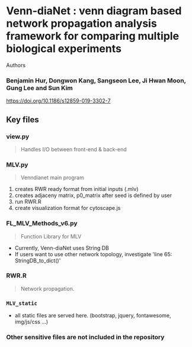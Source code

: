 Venn-diaNet : venn diagram based network propagation analysis framework for comparing multiple biological experiments
======

Authors
### Benjamin Hur, Dongwon Kang, Sangseon Lee, Ji Hwan Moon, Gung Lee and Sun Kim
https://doi.org/10.1186/s12859-019-3302-7

Key files
--------

### view.py
> Handles I/O between front-end & back-end

### MLV.py 
> Venndianet main program 

1. creates RWR ready format from initial inputs (.mlv)
2. creates adjaceny matrix, p0_matrix after seed is defined by user
3. run RWR.R
4. create visualization format for cytoscape.js

### FL_MLV_Methods_v6.py
> Function Library for MLV

- Currently, Venn-diaNet uses String DB
- If users want to use other network topology, investigate 'line 65: StringDB_to_dict()'

### RWR.R
> Network propagation.


### ```MLV_static```
- all static files are served here. (bootstrap, jquery, fontawesome, img/js/css ...)


### Other sensitive files are not included in the repository
